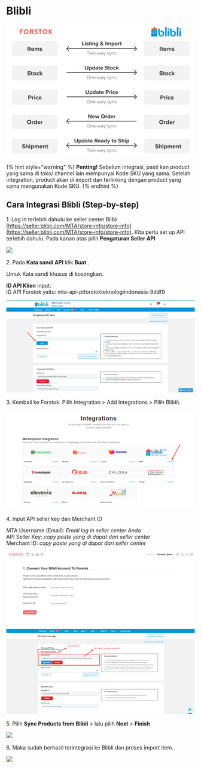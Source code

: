 # Blibli

![](../../.gitbook/assets/screen-shot-2021-05-31-at-1.11.33-pm.png)

{% hint style="warning" %}
**Penting!**  Sebelum integrasi, pasti kan product yang sama di toko/ channel lain mempunyai Kode SKU yang sama. Setelah integration, product akan di import dan terlinking dengan product yang sama mengunakan Kode SKU.
{% endhint %}

## Cara Integrasi Blibli (Step-by-step)

1\. Log in terlebih dahulu ke seller center Blibli [https://seller.blibli.com/MTA/store-info/store-info](https://seller.blibli.com/MTA/store-info/store-info). Kita perlu set up API terlebih dahulu. Pada kanan atas pilih **Pengaturan Seller API**

![](https://s3.amazonaws.com/cdn.freshdesk.com/data/helpdesk/attachments/production/48066775314/original/HUAtQ\_zL9xirsYbz-obm0lI-ncXyuq16Cw.png?1603734604)

2\. Pada **Kata sandi API** klik **Buat** .&#x20;

Untuk Kata sandi khusus di kosongkan.

**ID API Klien** input:\
ID API Forstok yaitu: mta-api-ptforstokteknologiindonesia-9ddf9

![](<../../.gitbook/assets/image (22).png>)

3\. Kembali ke Forstok. Pilih Integration > Add Integrations > Pilih Blibli\


![](<../../.gitbook/assets/image (178).png>)

4\. Input API seller key dan Merchant ID

MTA Username (Email): _Email log in seller center Anda_\
API Seller Key: _copy paste yang di dapat dari seller center_\
Merchant ID: _copy paste yang di dapat dari seller center_

![](<../../.gitbook/assets/image (448) (1).png>)

![](<../../.gitbook/assets/image (446) (1).png>)

5\.  Pilih **Sync Products from Blibli**  > lalu pilih **Next** > **Finish**

![](https://s3.amazonaws.com/cdn.freshdesk.com/data/helpdesk/attachments/production/48066778620/original/lYheFU5zLpF3lsMSzrwspm2S187H0LgikA.png?1603735742)

6\. Maka sudah berhasil terintegrasi ke Blibli dan proses import item.

![](https://s3.amazonaws.com/cdn.freshdesk.com/data/helpdesk/attachments/production/48066779338/original/hL5QIWSfO4GRXClsmophVSXgraDiRPuAOg.png?1603736015)
